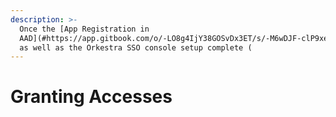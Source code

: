 ```yaml
---
description: >-
  Once the [App Registration in
  AAD](#https://app.gitbook.com/o/-LO8g4IjY38GOSvDx3ET/s/-M6wDJF-clP9xeoy68-u/orkestra-sso/azure-active-directory/app-)
  as well as the Orkestra SSO console setup complete (
---
```


# Granting Accesses

